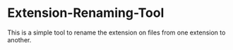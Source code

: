 # Extension-Renaming-Tool
This is a simple tool to rename the extension on files from one extension to another.
